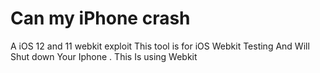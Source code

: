 # Can my iPhone crash
A iOS 12 and 11 webkit exploit
This tool is for iOS Webkit Testing  And Will Shut down Your Iphone .
This Is using Webkit


